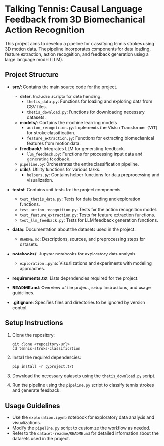 # Talking Tennis: Causal Language Feedback from 3D Biomechanical Action Recognition

This project aims to develop a pipeline for classifying tennis strokes using 3D motion data. The pipeline incorporates components for data loading, feature extraction, action recognition, and feedback generation using a large language model (LLM).

## Project Structure

- **src/**: Contains the main source code for the project.
  - **data/**: Includes scripts for data handling.
    - `thetis_data.py`: Functions for loading and exploring data from CSV files.
    - `thetis_download.py`: Functions for downloading necessary datasets.
  - **models/**: Contains the machine learning models.
    - `action_recognition.py`: Implements the Vision Transformer (ViT) for stroke classification.
    - `feature_extraction.py`: Functions for extracting biomechanical features from motion data.
  - **feedback/**: Integrates LLM for generating feedback.
    - `llm_feedback.py`: Functions for processing input data and generating feedback.
  - `pipeline.py`: Orchestrates the entire classification pipeline.
  - **utils/**: Utility functions for various tasks.
    - `helpers.py`: Contains helper functions for data preprocessing and visualization.

- **tests/**: Contains unit tests for the project components.
  - `test_thetis_data.py`: Tests for data loading and exploration functions.
  - `test_action_recognition.py`: Tests for the action recognition model.
  - `test_feature_extraction.py`: Tests for feature extraction functions.
  - `test_llm_feedback.py`: Tests for LLM feedback generation functions.

- **data/**: Documentation about the datasets used in the project.
  - `README.md`: Descriptions, sources, and preprocessing steps for datasets.

- **notebooks/**: Jupyter notebooks for exploratory data analysis.
  - `exploration.ipynb`: Visualizations and experiments with modeling approaches.

- **requirements.txt**: Lists dependencies required for the project.

- **README.md**: Overview of the project, setup instructions, and usage guidelines.

- **.gitignore**: Specifies files and directories to be ignored by version control.

## Setup Instructions

1. Clone the repository:
   ```
   git clone <repository-url>
   cd tennis-stroke-classification
   ```

2. Install the required dependencies:
   ```
   pip install -r pyproject.txt
   ```

3. Download the necessary datasets using the `thetis_download.py` script.

4. Run the pipeline using the `pipeline.py` script to classify tennis strokes and generate feedback.

## Usage Guidelines

- Use the `exploration.ipynb` notebook for exploratory data analysis and visualizations.
- Modify the `pipeline.py` script to customize the workflow as needed.
- Refer to the `dataset-readme/README.md` for detailed information about the datasets used in the project.

